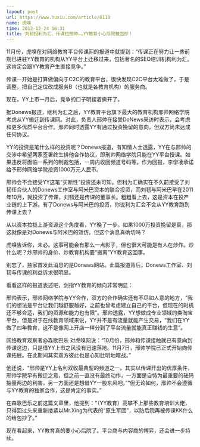 ```yaml
---
layout: post
url: https://www.huxiu.com/article/8118
name: 虎嗅
time: 2012-12-24 16:31
title: 刘韧投利为汇、传课拉邢帅……YY教育小心后院被包抄！
---
```

11月份，虎嗅在对网络教育平台传课网的报道中就提到：“传课正在努力让一些前期已进驻YY教育的机构从YY平台上迁移过来，包括著名的SEO培训机构利为汇。这肯定会跟YY教育产生直接竞争。”

传课一开始是打算做偏向于C2C的教育平台，很快发现C2C平台太难做了，于是调整，把自己定位改成服务B（也就是各教育机构）的服务商。

现在，YY上市一月后，竞争的口子明摆着撕开了。

据Donews报道，继利为汇之后，YY教育平台旗下最大的教育机构邢帅网络学院考虑从YY搬迁到传课网。对此，负责人邢帅在接受DoNews采访时表示，会考虑和更多优质平台合作。邢帅同时透露YY有通过投资挽留的意向，但双方尚未达成任何协议。

YY的投资是笔什么样的投资呢？Donews报道，有知情人士透露，YY在与邢帅的交涉中希望两家签署终生排他合作协议，即刑帅网络学院只能在YY平台授课。如果违反将面临一系列的制裁包括，一周内收回频道号码等。作为回报，李学凌承诺给予邢帅网络学院投资1000万元人民币。

邢帅会不会接受YY这笔“买断性”投资还未可知。但利为汇确实在不久前接受了刘韧任合伙人的Donews工作室与阿米巴资本的联合投资，而刘韧与阿米巴早在2011年10月，就投资了传课，刘韧还是传课的董事长。粗粗看上去，这是资本在投产业链的上下游。有了Donews与阿米巴的投资，你说利为汇会不会从YY教育跑到传课上去？

从以资本拉拢上游资源这个角度看，YY晚了一步。如果1000万投资挽留是真，那这就像是对Donews与阿米巴的效仿。但这个消息真确切吗？

虎嗅告诉你，未必。这事可能会有那么一点影子，但也很大可能是有人在炒作。炒什么呢？炒邢帅的身价、炒教育机构要“搬离”YY教育这回事。

别忘了，独家首发此消息的是Donews网站。此篇报道背后，Donews工作室、刘韧与传课的利益诉求很明显。

看看这样的报道表述吧，剑指YY教育的倾向非常明显：

邢帅表示，邢帅网络学院与YY合作，双方的合作确实还有不尽如人意的地方，“我们的想法是平台让我们越舒服越好，之前也曾考虑建立自己的平台，但现在的时机还不够合适，我们的资源和能力也有限”。邢帅透露，YY想做成专业领域的类淘宝平台，但是对于在线教育领域来说，YY并不是有流量就能产生交易，“我们在YY做了四年教育，这不是像网上开店一样分到了平台流量就能真正赚钱的生意”。

网络教育观察者@森歌巴乐 对虎嗅网说：“10月份，邢帅和传课接触就已有意向到传课这边，只是借YY上市之风没有迅速落地。11月7日，邢帅学院已正式开始向传课拓展。在此期间其实双方彼此也是心知肚明地暗战。”

他还说，“邢帅是YY上名利双收最典型的频道之一。其实以传课开出的优厚条件，邢帅学院早有搬迁之意，但之前一直没有最终动作，一方面是自恃为最重要的砝码掂量两边的利害，另一方面还是想借YY一股东风吧。”“但无论如何，邢帅不会遵循与YY教育的独家合作，这是肯定的事实。”

在森歌巴乐之前这篇文章里，他提到：“（YY教育）高攀不上那些教育培训大佬，只得回过头来重新搂紧以Mr.Xing为代表的“原生军团”，以防后院再被传课KK什么的给包抄了。”

现在看起来，YY教育真的要小心后院了。平台商与内容商的博弈，还会进一步持续。

